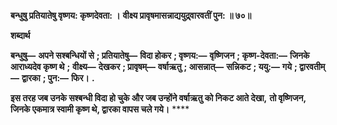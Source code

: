 **बन्धुषु प्रतियातेषु वृष्णय: कृष्णदेवता: ।** **वीक्ष्य प्रावृषमासन्नाद्ययुद्र्वारवतीं पुन: ॥ ७०॥** 

**शब्दार्थ** 

**बन्धुषु—** **अपने सश्बन्धियों से** **; प्रतियातेषु—** **विदा होकर** **; वृष्णय:—** **वृष्णिजन** **; कृष्ण-देवता:—** **जिनके आराध्यदेव कृष्ण थे** **;** **वीक्ष्य—** **देखकर** **; प्रावृषम्—** **वर्षाऋतु** **; आसन्नात्—** **सन्निकट** **; ययु:—** **गये** **; द्वारवतीम्—** **द्वारका** **; पुन:—** **फिर।** **.** 

**इस तरह जब उनके सश्बन्धी विदा हो चुके और जब उन्होंने वर्षाऋतु को निकट आते देखा,** **तो वृष्णिजन, जिनके एकमात्र स्वामी कृष्ण थे, द्वारका वापस चले गये।** **** 